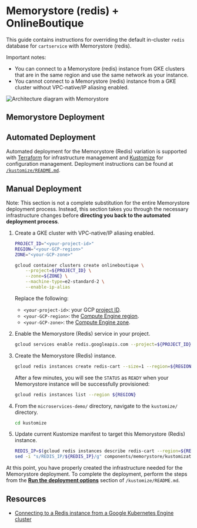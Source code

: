 # Memorystore (redis) + OnlineBoutique

This guide contains instructions for overriding the default in-cluster `redis` database for `cartservice` with Memorystore (redis).

Important notes:
- You can connect to a Memorystore (redis) instance from GKE clusters that are in the same region and use the same network as your instance.
- You cannot connect to a Memorystore (redis) instance from a GKE cluster without VPC-native/IP aliasing enabled.

![Architecture diagram with Memorystore](./img/memorystore.png)

## Memorystore Deployment

## Automated Deployment

Automated deployment for the Memorystore (Redis) variation is supported with [Terraform](https://www.terraform.io/) for infrastructure management and [Kustomize](https://kustomize.io/) for configuration management. Deployment instructions can be found at [`/kustomize/README.md`](https://github.com/GoogleCloudPlatform/microservices-demo/blob/main/kustomize/README.md).

## Manual Deployment

Note: This section is not a complete substitution for the entire Memorystore deployment process. Instead, this section takes you through the necessary infrastructure changes before **directing you back to the automated deployment process**.

1. Create a GKE cluster with VPC-native/IP aliasing enabled.
    ```sh
    PROJECT_ID="<your-project-id>"
    REGION="<your-GCP-region>"
    ZONE="<your-GCP-zone>"

    gcloud container clusters create onlineboutique \
        --project=${PROJECT_ID} \
        --zone=${ZONE} \
        --machine-type=e2-standard-2 \
        --enable-ip-alias
    ```

   Replace the following:

   * `<your-project-id>`: your GCP [project ID](https://cloud.google.com/resource-manager/docs/creating-managing-projects#identifying_projects).
   * `<your-GCP-region>`: the [Compute Engine region](https://cloud.google.com/compute/docs/regions-zones#available).
   * `<your-GCP-zone>`: the [Compute Engine zone](https://cloud.google.com/compute/docs/regions-zones#available).


1. Enable the Memorystore (Redis) service in your project.

    ```sh
    gcloud services enable redis.googleapis.com --project=${PROJECT_ID}
    ```

1. Create the Memorystore (Redis) instance. 

    ```sh
    gcloud redis instances create redis-cart --size=1 --region=${REGION} --zone=${ZONE} --redis-version=redis_6_x --project=${PROJECT_ID}
    ```

    After a few minutes, you will see the `STATUS` as `READY` when your Memorystore instance will be successfully provisioned:

    ```sh
    gcloud redis instances list --region ${REGION}
    ```

1. From the `microservices-demo/` directory, navigate to the `kustomize/` directory.
  
    ```sh
    cd kustomize
    ```

1. Update current Kustomize manifest to target this Memorystore (Redis) instance.
  
    ```sh
    REDIS_IP=$(gcloud redis instances describe redis-cart --region=${REGION} --format='get(host)')
    sed -i "s/REDIS_IP/${REDIS_IP}/g" components/memorystore/kustomization.yaml
    ```

At this point, you have properly created the infrastructure needed for the Memorystore deployment. To complete the deployment, perform the steps from the **[Run the deployment options](https://github.com/GoogleCloudPlatform/microservices-demo/blob/main/kustomize/README.md#run-the-deployment-options)** section of `/kustomize/README.md`.

## Resources

- [Connecting to a Redis instance from a Google Kubernetes Engine cluster](https://cloud.google.com/memorystore/docs/redis/connect-redis-instance-gke)
